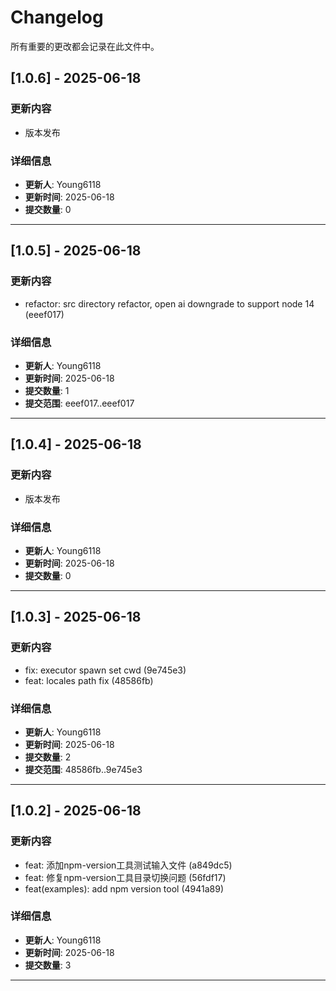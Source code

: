 # Changelog

所有重要的更改都会记录在此文件中。

## [1.0.6] - 2025-06-18

### 更新内容

- 版本发布

### 详细信息
- **更新人**: Young6118
- **更新时间**: 2025-06-18
- **提交数量**: 0

---


## [1.0.5] - 2025-06-18

### 更新内容

- refactor: src directory refactor, open ai downgrade to support node 14 (eeef017)

### 详细信息
- **更新人**: Young6118
- **更新时间**: 2025-06-18
- **提交数量**: 1
- **提交范围**: eeef017..eeef017

---


## [1.0.4] - 2025-06-18

### 更新内容

- 版本发布

### 详细信息
- **更新人**: Young6118
- **更新时间**: 2025-06-18
- **提交数量**: 0

---


## [1.0.3] - 2025-06-18

### 更新内容

- fix: executor spawn set cwd (9e745e3)
- feat: locales path fix (48586fb)

### 详细信息
- **更新人**: Young6118
- **更新时间**: 2025-06-18
- **提交数量**: 2
- **提交范围**: 48586fb..9e745e3

---


## [1.0.2] - 2025-06-18

### 更新内容

- feat: 添加npm-version工具测试输入文件 (a849dc5)
- feat: 修复npm-version工具目录切换问题 (56fdf17)
- feat(examples): add npm version tool (4941a89)

### 详细信息
- **更新人**: Young6118
- **更新时间**: 2025-06-18
- **提交数量**: 3

---


